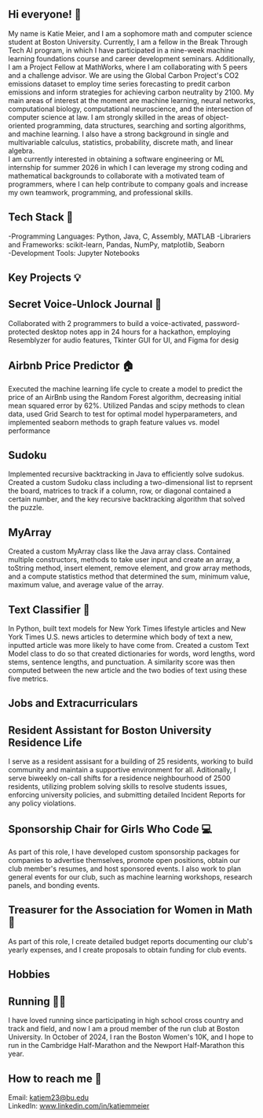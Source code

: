 ## Hi everyone! 👋
My name is Katie Meier, and I am a sophomore math and computer science student at Boston University. Currently, I am a fellow in the Break Through Tech AI program, in which I have participated in a nine-week machine learning foundations course and career development seminars. Additionally, I am a Project Fellow at MathWorks, where I am collaborating with 5 peers and a challenge advisor. We are using the Global Carbon Project's CO2 emissions dataset to employ time series forecasting to predit carbon emissions and inform strategies for achieving carbon neutrality by 2100.
My main areas of interest at the moment are machine learning, neural networks, computational biology, computational neuroscience, and the intersection of computer science at law. I am strongly skilled in the areas of object-oriented programming, data structures, searching and sorting algorithms, and machine learning. I also have a strong background in single and multivariable calculus, statistics, probability, discrete math, and linear algebra.   
I am currently interested in obtaining a software engineering or ML internship for summer 2026 in which I can leverage my strong coding and mathematical backgrounds to 
collaborate with a motivated team of programmers, where I can help contribute to company goals and increase my own teamwork, programming, and professional skills.

## Tech Stack :wrench:   

-Programming Languages: Python, Java, C, Assembly, MATLAB
-Librariers and Frameworks: scikit-learn, Pandas, NumPy, matplotlib, Seaborn  
-Development Tools: Jupyter Notebooks  

## Key Projects :bulb:

## Secret Voice-Unlock Journal 📓
Collaborated with 2 programmers to build a voice-activated, password-protected desktop notes app in 24 hours for a hackathon, employing Resemblyzer for audio features, Tkinter GUI for UI, and Figma for desig

## Airbnb Price Predictor 🏠
Executed the machine learning life cycle to create a model to predict the price of an AirBnb using the Random Forest algorithm, decreasing initial mean squared error by 62%. Utilized Pandas and scipy methods to clean data, used Grid Search to test for optimal model hyperparameters, and implemented seaborn methods to graph feature values vs. model performance

## Sudoku  
Implemented recursive backtracking in Java to efficiently solve sudokus. Created a custom Sudoku class including a two-dimensional list to reprsent the board, matrices to track if a column, row, or diagonal contained a certain number, and the key recursive backtracking algorithm that solved the puzzle. 

## MyArray   
Created a custom MyArray class like the Java array class. Contained multiple constructors, methods to take user input and create an array, a toString method, insert element, remove element, and grow array methods, and a compute statistics method that determined the sum, minimum value, maximum value, and average value of the array.

## Text Classifier :newspaper:  
In Python, built text models for New York Times lifestyle articles and New York Times U.S. news articles to determine which body of text a new, inputted article was more likely to have come from. Created a custom Text Model class to do so that created dictionaries for words, word lengths, word stems, sentence lengths, and punctuation. A similarity score was then computed between the new article and the two bodies of text using these five metrics.

## Jobs and Extracurriculars
## Resident Assistant for Boston University Residence Life
I serve as a resident assisant for a building of 25 residents, working to build community and maintain a supportive environment for all. Aditionally, I serve biweekly on-call shifts for a residence neighbourhood of 2500 residents, utilizing problem solving skills to resolve students issues, enforcing university policies, and submitting detailed Incident Reports for any policy violations. 

## Sponsorship Chair for Girls Who Code :computer:  
As part of this role, I have developed custom sponsorship packages for companies to advertise themselves, promote open positions, obtain our club member's resumes, and host sponsored events. I also work to plan general events for our club, such as machine learning workshops, research panels, and bonding events.

## Treasurer for the Association for Women in Math 📏  
As part of this role, I create detailed budget reports documenting our club's yearly expenses, and I create proposals to obtain funding for club events. 

## Hobbies

## Running 🏃‍♀️  
I have loved running since participating in high school cross country and track and field, and now I am a proud member of the run club at Boston University. In October of 2024, I ran the Boston Women's 10K, and I hope to run in the Cambridge Half-Marathon and the Newport Half-Marathon this year. 

## How to reach me :iphone:  
Email: katiem23@bu.edu  
LinkedIn: www.linkedin.com/in/katiemmeier





